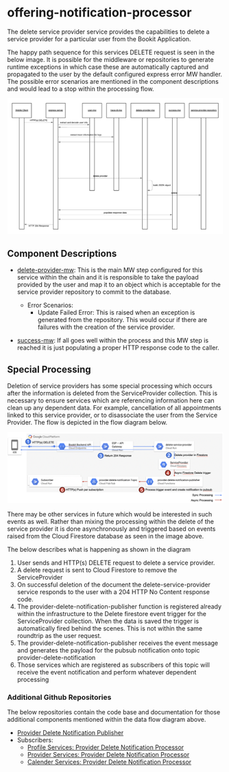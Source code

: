 # offering-notification-processor

The delete service provider service provides the capabilities to delete a service provider for a particular user from the Bookit Application.

The happy path sequence for this services DELETE request is seen in the below image. It is possible for the middleware or repositories to generate runtime exceptions in which case these are automatically captured and propagated to the user by the default configured express error MW handler. The possible error scenarios are mentioned in the component descriptions and would lead to a stop within the processing flow.

[![delete-service-provider-sequence](../../../docs/images/delete-service-provider-sequence.png)](../../../docs/images/delete-service-provider-sequence.png)

## Component Descriptions

- [delete-provider-mw](./src/delete-provider-mw.js): This is the main MW step configured for this service within the chain and it is responsible to take the payload provided by the user and map it to an object which is acceptable for the service provider repository to commit to the database.

  - Error Scenarios:
    - Update Failed Error: This is raised when an exception is generated from the repository. This would occur if there are failures with the creation of the service provider.

- [success-mw](./src/success-mw.js): If all goes well within the process and this MW step is reached it is just populating a proper HTTP response code to the caller.

## Special Processing

Deletion of service providers has some special processing which occurs after the information is deleted from the ServiceProvider collection. This is necessary to ensure services which are referencing information here can clean up any dependent data. For example, cancellation of all appointments linked to this service provider, or to disassociate the user from the Service Provider. The flow is depicted in the flow diagram below.

[![delete-provider-special-processing](../../../docs/images/delete-provider-special-processing.png)](../../../docs/images/delete-provider-special-processing.png)

There may be other services in future which would be interested in such events as well. Rather than mixing the processing within the delete of the service provider it is done asynchronously and triggered based on events raised from the Cloud Firestore database as seen in the image above.

The below describes what is happening as shown in the diagram

1. User sends and HTTP(s) DELETE request to delete a service provider.
2. A delete request is sent to Cloud Firestore to remove the ServiceProvider
3. On successful deletion of the document the delete-service-provider service responds to the user with a 204 HTTP No Content response code.
4. The provider-delete-notification-publisher function is registered already within the infrastructure to the Delete firestore event trigger for the ServiceProvider collection. When the data is saved the trigger is automatically fired behind the scenes. This is not within the same roundtrip as the user request.
5. The provider-delete-notification-publisher receives the event message and generates the payload for the pubsub notification onto topic provider-delete-notification
6. Those services which are registered as subscribers of this topic will receive the event notification and perform whatever dependent processing

### Additional Github Repositories

The below repositories contain the code base and documentation for those additional components mentioned within the data flow diagram above.

- [Provider Delete Notification Publisher](https://github.com/bookit-app/provider-delete-notification-publisher)
- Subscribers:
  - [Profile Services: Provider Delete Notification Processor](https://github.com/bookit-app/profile-services/tree/master/src/services/provider-delete-notification-processor)
  - [Provider Services: Provider Delete Notification Processor](https://github.com/bookit-app/provider-services/tree/master/src/services/provider-delete-notification-processor)
  - [Calender Services: Provider Delete Notification Processor](https://github.com/bookit-app/calender-services/tree/master/src/services/provider-delete-notification-processor)

